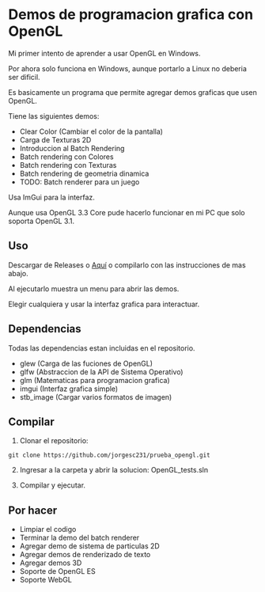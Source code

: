 # Demos de programacion grafica con OpenGL

Mi primer intento de aprender a usar OpenGL en Windows.

Por ahora solo funciona en Windows, aunque portarlo a Linux no deberia ser dificil.

Es basicamente un programa que permite agregar demos graficas que usen OpenGL.

Tiene las siguientes demos:

- Clear Color (Cambiar el color de la pantalla)
- Carga de Texturas 2D
- Introduccion al Batch Rendering
- Batch rendering con Colores
- Batch rendering con Texturas
- Batch rendering de geometria dinamica
- TODO: Batch renderer para un juego

Usa ImGui para la interfaz.

Aunque usa OpenGL 3.3 Core  pude hacerlo funcionar en mi PC que solo soporta OpenGL 3.1.


## Uso

Descargar de Releases o [Aquí](https://github.com/jorgesc231/prueba_opengl/releases/download/v0.1.0/prueba_opengl_windows.zip)
o compilarlo con las instrucciones de mas abajo.

Al ejecutarlo muestra un menu para abrir las demos.

Elegir cualquiera y usar la interfaz grafica para interactuar.


## Dependencias

Todas las dependencias estan incluidas en el repositorio.

- glew (Carga de las fuciones de OpenGL)
- glfw (Abstraccion de la API de Sistema Operativo)
- glm (Matematicas para programacion grafica)
- imgui (Interfaz grafica simple)
- stb_image (Cargar varios formatos de imagen)


## Compilar

1. Clonar el repositorio:

```
git clone https://github.com/jorgesc231/prueba_opengl.git
```

2. Ingresar a la carpeta y abrir la solucion: OpenGL_tests.sln

3. Compilar y ejecutar.


## Por hacer

- Limpiar el codigo
- Terminar la demo del batch renderer
- Agregar demo de sistema de particulas 2D
- Agregar demos de renderizado de texto
- Agregar demos 3D
- Soporte de OpenGL ES
- Soporte WebGL

